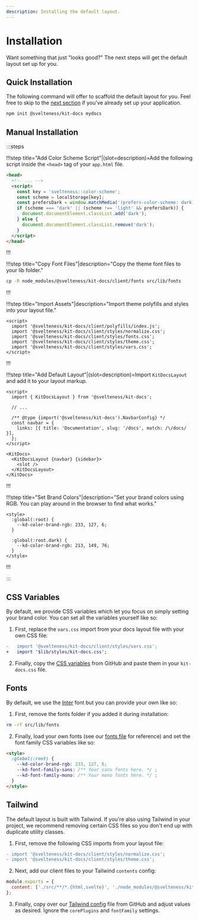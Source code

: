 ```yaml
---
description: Installing the default layout.
---
```


# Installation

Want something that just "looks good?" The next steps will get the default layout set up for you.

## Quick Installation

The following command will offer to scaffold the default layout for you. Feel free to skip to the [next section](#css-variables)
if you've already set up your application.

```bash copy
npm init @svelteness/kit-docs mydocs
```

## Manual Installation

:::steps

!!!step title="Add Color Scheme Script"|(slot=description)=Add the following script inside the `<head>` tag of your `app.html` file.

```html title=src/app.html|copyHighlight{3-12}
<head>
  <!-- ... -->
  <script>
    const key = 'svelteness::color-scheme';
    const scheme = localStorage[key];
    const prefersDark = window.matchMedia('(prefers-color-scheme: dark)').matches;
    if (scheme === 'dark' || (scheme !== 'light' && prefersDark)) {
      document.documentElement.classList.add('dark');
    } else {
      document.documentElement.classList.remove('dark');
    }
  </script>
</head>
```

!!!

!!!step title="Copy Font Files"|description="Copy the theme font files to your lib folder."

```bash copy
cp -R node_modules/@svelteness/kit-docs/client/fonts src/lib/fonts
```

!!!

!!!step title="Import Assets"|description="Import theme polyfills and styles into your layout file."

```svelte title=routes/docs/__layout.svelte|copyHighlight{2-6}
<script>
  import '@svelteness/kit-docs/client/polyfills/index.js';
  import '@svelteness/kit-docs/client/styles/normalize.css';
  import '@svelteness/kit-docs/client/styles/fonts.css';
  import '@svelteness/kit-docs/client/styles/theme.css';
  import '@svelteness/kit-docs/client/styles/vars.css';
</script>
```

!!!

!!!step title="Add Default Layout"|(slot=description)=Import `KitDocsLayout` and add it to your layout markup.

```svelte title=routes/docs/__layout.svelte|copySteps{2,6-9,13-15}
<script>
  import { KitDocsLayout } from '@svelteness/kit-docs';

  // ...

  /** @type {import('@svelteness/kit-docs').NavbarConfig} */
  const navbar = {
    links: [{ title: 'Documentation', slug: '/docs', match: /\/docs/ }],
  };
</script>

<KitDocs>
  <KitDocsLayout {navbar} {sidebar}>
    <slot />
  </KitDocsLayout>
</KitDocs>
```

!!!

!!!step title="Set Brand Colors"|description="Set your brand colors using RGB. You can play around in the browser to find what works."

```svelte title=routes/docs/__layout.svelte|copy
<style>
  :global(:root) {
    --kd-color-brand-rgb: 233, 127, 6;
  }

  :global(:root.dark) {
    --kd-color-brand-rgb: 213, 149, 76;
  }
</style>
```

!!!

:::

## CSS Variables

By default, we provide CSS variables which let you focus on simply setting your brand color.
You can set all the variables yourself like so:

1. First, replace the `vars.css` import from your docs layout file with your own CSS file:

```diff title=routes/docs/__layout.svelte
-   import '@svelteness/kit-docs/client/styles/vars.css';
+   import '$lib/styles/kit-docs.css';
```

2. Finally, copy the [CSS variables](https://github.com/svelteness/kit-docs/blob/main/kit-docs/src/lib/styles/vars.css)
   from GitHub and paste them in your `kit-docs.css` file.

## Fonts

By default, we use the [Inter](https://fonts.google.com/specimen/Inter) font but you can provide
your own like so:

1. First, remove the fonts folder if you added it during installation:

```bash copy
rm -rf src/lib/fonts
```

2. Finally, load your own fonts (see our [fonts file](https://github.com/svelteness/kit-docs/blob/main/kit-docs/src/lib/styles/fonts.css)
   for reference) and set the font family CSS variables like so:

```html
<style>
  :global(:root) {
    --kd-color-brand-rgb: 233, 127, 6;
    --kd-font-family-sans: /** Your sans fonts here. */ ;
    --kd-font-family-mono: /** Your mono fonts here. */ ;
  }
</style>
```

## Tailwind

The default layout is built with Tailwind. If you're also using Tailwind in your project, we
recommend removing certain CSS files so you don't end up with duplicate utility classes.

1. First, remove the following CSS imports from your layout file:

```diff title=routes/docs/__layout.svelte
- import '@svelteness/kit-docs/client/styles/normalize.css';
- import '@svelteness/kit-docs/client/styles/theme.css';
```

2. Next, add our client files to your Tailwind `contents` config:

```js title=tailwind.config.cjs|copyHighlight{2}
module.exports = {
  content: ['./src/**/*.{html,svelte}', './node_modules/@svelteness/kit-docs/client/**/*.svelte'],
};
```

3. Finally, copy over our [Tailwind config](https://github.com/svelteness/kit-docs/blob/main/kit-docs/tailwind.config.cjs)
   file from GitHub and adjust values as desired. Ignore the `corePlugins` and `fontFamily` settings.
